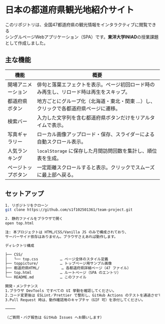 # 日本の都道府県観光地紹介サイト

このリポジトリは、全国47都道府県の観光情報をインタラクティブに閲覧できる  
シングルページWebアプリケーション（SPA）です。**東洋大学INIAD**の授業課題として作成しました。

## 主な機能

| 機能                              | 概要                                                                                 |
| --------------------------------- | ------------------------------------------------------------------------------------ |
| 開場アニメーション                | 俳句と落葉エフェクトを表示。ページ初回ロード時のみ再生し、リロード時は再生をスキップ。 |
| 都道府県ボタン                    | 地方ごとにグループ化（北海道・東北・関東 …）し、クリックで各都道府県ページに遷移。     |
| 検索バー                          | 入力した文字列を含む都道府県ボタンだけをリアルタイムで表示。                           |
| 写真ギャラリー                    | ローカル画像アップロード・保存、スライダーによる自動スクロール表示。                   |
| 人気ランキング                    | `localStorage` に保存した月間訪問回数を集計し、順位表を生成。                         |
| ページトップボタン               | 一定距離スクロールすると表示。クリックでスムーズに最上部へ戻る。                       |

## セットアップ

```bash
1. リポジトリをクローン
git clone https://github.com/s1f102501361/team-project.git

2. 静的ファイルをブラウザで開く
open top.html

注: 本プロジェクトは HTML/CSS/Vanilla JS のみで構成されており、
サーバーサイド依存はありません。ブラウザさえあれば動作します。

ディレクトリ構成

├── CSS/
│   └── top.css          … ページ全体のスタイル定義
├── toppicture/          … トップページ用サンプル画像
├── 都道府県HTML/          … 各都道府県詳細ページ（47 ファイル）
├── top.html             … ルートページ（SPA のエントリ）
└── README.md            … このファイル

開発・メンテナンス
1.ブラウザ DevTools ですべての UI 挙動を確認してください。
2.コード変更後は ESLint／Prettier で整形し、GitHub Actions のテストを通過させてください。
3.Pull Request 時は、動作確認用のキャプチャ（GIF 可）を添付してください。

⸻

（ご質問・バグ報告は GitHub Issues へお願いします）

